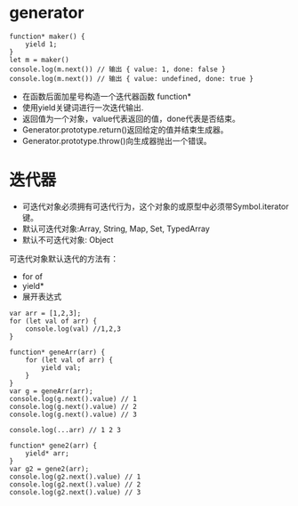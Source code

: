 # generator

```
function* maker() {
    yield 1;    
}
let m = maker()
console.log(m.next()) // 输出 { value: 1, done: false }
console.log(m.next()) // 输出 { value: undefined, done: true }
```

- 在函数后面加星号构造一个迭代器函数 function*
- 使用yield关键词进行一次迭代输出.
- 返回值为一个对象，value代表返回的值，done代表是否结束。
- Generator.prototype.return()返回给定的值并结束生成器。
- Generator.prototype.throw()向生成器抛出一个错误。

# 迭代器

- 可迭代对象必须拥有可迭代行为，这个对象的或原型中必须带Symbol.iterator键。
- 默认可迭代对象:Array, String, Map, Set, TypedArray
- 默认不可迭代对象: Object

可迭代对象默认迭代的方法有：
- for of
- yield*
- 展开表达式

```
var arr = [1,2,3];
for (let val of arr) {
    console.log(val) //1,2,3
}
```

```
function* geneArr(arr) {
    for (let val of arr) {
        yield val;
    }
}
var g = geneArr(arr);
console.log(g.next().value) // 1
console.log(g.next().value) // 2
console.log(g.next().value) // 3
```

```
console.log(...arr) // 1 2 3
```

```
function* gene2(arr) {
    yield* arr;
}
var g2 = gene2(arr);
console.log(g2.next().value) // 1
console.log(g2.next().value) // 2
console.log(g2.next().value) // 3
```